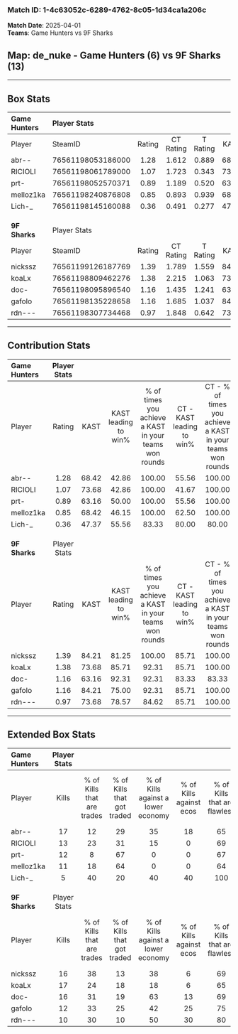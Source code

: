 ### Match ID: 1-4c63052c-6289-4762-8c05-1d34ca1a206c  
**Match Date**: 2025-04-01  
**Teams**: Game Hunters vs 9F Sharks  

## **Map**: de_nuke - Game Hunters (6) vs 9F Sharks (13)  
---  

## Box Stats  

| **Game Hunters** | Player Stats      |        |           |          |       |      |       |         |        |      |     |
| :- | :- | :-: | :-: | :-: | :-: | :-: | :-: | :-: | :-: | :-: | :-: |
| Player           | SteamID           | Rating | CT Rating | T Rating | KAST  | ADR  | Kills | Assists | Deaths | K/D  | HS% |
| abr--            | 76561198053186000 |  1.28  |   1.612   |  0.889   | 68.42 | 89.8 |  17   |    4    |   13   | 1.31 | 52  |
| RICIOLI          | 76561198061789000 |  1.07  |   1.723   |  0.343   | 73.68 | 85.4 |  13   |    6    |   15   | 0.87 | 30  |
| prt-             | 76561198052570371 |  0.89  |   1.189   |  0.520   | 63.16 | 67.7 |  12   |    4    |   15   | 0.80 | 33  |
| melloz1ka        | 76561198240876808 |  0.85  |   0.893   |  0.939   | 68.42 | 56.2 |  11   |    1    |   14   | 0.79 | 27  |
| Lich-_           | 76561198145160088 |  0.36  |   0.491   |  0.277   | 47.37 | 30.8 |   5   |    3    |   14   | 0.36 | 60  |
|                  |                   |        |           |          |       |      |       |         |        |      |     |
|                  |                   |        |           |          |       |      |       |         |        |      |     |
|                  |                   |        |           |          |       |      |       |         |        |      |     |
| **9F Sharks**    | Player Stats      |        |           |          |       |      |       |         |        |      |     |
| Player           | SteamID           | Rating | CT Rating | T Rating | KAST  | ADR  | Kills | Assists | Deaths | K/D  | HS% |
| nickssz          | 76561199126187769 |  1.39  |   1.789   |  1.559   | 84.21 | 86.1 |  16   |    9    |   12   | 1.33 | 31  |
| koaLx            | 76561198809462276 |  1.38  |   2.215   |  1.063   | 73.68 | 92.4 |  17   |    3    |   11   | 1.55 | 52  |
| doc-             | 76561198095896540 |  1.16  |   1.435   |  1.241   | 63.16 | 81.4 |  16   |    3    |   13   | 1.23 | 50  |
| gafolo           | 76561198135228658 |  1.16  |   1.685   |  1.037   | 84.21 | 62.7 |  12   |    3    |   10   | 1.20 | 41  |
| rdn---           | 76561198307734468 |  0.97  |   1.848   |  0.642   | 73.68 | 69.5 |  10   |    6    |   12   | 0.83 | 60  |
---  

## Contribution Stats  

| **Game Hunters** | Player Stats |       |                      |                                                        |                           |                                                             |                          |                                                            |
| :- | :-: | :-: | :-: | :-: | :-: | :-: | :-: | :-: |
| Player           |    Rating    | KAST  | KAST leading to win% | % of times you achieve a KAST in your teams won rounds | CT - KAST leading to win% | CT - % of times you achieve a KAST in your teams won rounds | T - KAST leading to win% | T - % of times you achieve a KAST in your teams won rounds |
| abr--            |     1.28     | 68.42 |        42.86         |                         100.00                         |           55.56           |                           100.00                            |          20.00           |                           100.00                           |
| RICIOLI          |     1.07     | 73.68 |        42.86         |                         100.00                         |           41.67           |                           100.00                            |          50.00           |                           100.00                           |
| prt-             |     0.89     | 63.16 |        50.00         |                         100.00                         |           55.56           |                           100.00                            |          33.33           |                           100.00                           |
| melloz1ka        |     0.85     | 68.42 |        46.15         |                         100.00                         |           62.50           |                           100.00                            |          20.00           |                           100.00                           |
| Lich-_           |     0.36     | 47.37 |        55.56         |                         83.33                          |           80.00           |                            80.00                            |          25.00           |                           100.00                           |
|                  |              |       |                      |                                                        |                           |                                                             |                          |                                                            |
|                  |              |       |                      |                                                        |                           |                                                             |                          |                                                            |
|                  |              |       |                      |                                                        |                           |                                                             |                          |                                                            |
| **9F Sharks**    | Player Stats |       |                      |                                                        |                           |                                                             |                          |                                                            |
| Player           |    Rating    | KAST  | KAST leading to win% | % of times you achieve a KAST in your teams won rounds | CT - KAST leading to win% | CT - % of times you achieve a KAST in your teams won rounds | T - KAST leading to win% | T - % of times you achieve a KAST in your teams won rounds |
| nickssz          |     1.39     | 84.21 |        81.25         |                         100.00                         |           85.71           |                           100.00                            |          77.78           |                           100.00                           |
| koaLx            |     1.38     | 73.68 |        85.71         |                         92.31                          |           85.71           |                           100.00                            |          85.71           |                           85.71                            |
| doc-             |     1.16     | 63.16 |        92.31         |                         92.31                          |           83.33           |                            83.33                            |          100.00          |                           100.00                           |
| gafolo           |     1.16     | 84.21 |        75.00         |                         92.31                          |           85.71           |                           100.00                            |          66.67           |                           85.71                            |
| rdn---           |     0.97     | 73.68 |        78.57         |                         84.62                          |           85.71           |                           100.00                            |          71.43           |                           71.43                            |
---  

## Extended Box Stats  

| **Game Hunters** | Player Stats |                            |                            |                                    |                         |                              |                                 |        |                             |                                     |                          |                               |                            |
| :- | :-: | :-: | :-: | :-: | :-: | :-: | :-: | :-: | :-: | :-: | :-: | :-: | :-: |
| Player           |    Kills     | % of Kills that are trades | % of Kills that got traded | % of Kills against a lower economy | % of Kills against ecos | % of Kills that are flawless | % of Kills that are close duels | Deaths | % of Deaths that get traded | % of Deaths against a lower economy | % of Deaths against ecos | % of Deaths that are flawless | % of Deaths that are close |
| abr--            |      17      |             12             |             29             |                 35                 |           18            |              65              |                6                |   13   |              8              |                  0                  |            0             |              69               |             8              |
| RICIOLI          |      13      |             23             |             31             |                 15                 |            0            |              69              |                0                |   15   |             33              |                  0                  |            0             |              53               |             13             |
| prt-             |      12      |             8              |             67             |                 0                  |            0            |              67              |                8                |   15   |             13              |                  0                  |            0             |              53               |             0              |
| melloz1ka        |      11      |             18             |             64             |                 0                  |            0            |              64              |                0                |   14   |             14              |                  0                  |            0             |              100              |             0              |
| Lich-_           |      5       |             40             |             20             |                 40                 |           40            |             100              |                0                |   14   |             14              |                  0                  |            0             |              79               |             0              |
|                  |              |                            |                            |                                    |                         |                              |                                 |        |                             |                                     |                          |                               |                            |
|                  |              |                            |                            |                                    |                         |                              |                                 |        |                             |                                     |                          |                               |                            |
|                  |              |                            |                            |                                    |                         |                              |                                 |        |                             |                                     |                          |                               |                            |
| **9F Sharks**    | Player Stats |                            |                            |                                    |                         |                              |                                 |        |                             |                                     |                          |                               |                            |
| Player           |    Kills     | % of Kills that are trades | % of Kills that got traded | % of Kills against a lower economy | % of Kills against ecos | % of Kills that are flawless | % of Kills that are close duels | Deaths | % of Deaths that get traded | % of Deaths against a lower economy | % of Deaths against ecos | % of Deaths that are flawless | % of Deaths that are close |
| nickssz          |      16      |             38             |             13             |                 38                 |            6            |              69              |                6                |   12   |             75              |                 25                  |            8             |              67               |             0              |
| koaLx            |      17      |             24             |             18             |                 18                 |            6            |              65              |                0                |   11   |             36              |                 27                  |            0             |              82               |             0              |
| doc-             |      16      |             31             |             19             |                 63                 |           13            |              69              |                6                |   13   |             31              |                 15                  |            0             |              62               |             0              |
| gafolo           |      12      |             33             |             25             |                 42                 |           25            |              75              |                0                |   10   |             40              |                 30                  |            0             |              70               |             10             |
| rdn---           |      10      |             30             |             10             |                 50                 |           30            |              80              |               10                |   12   |             33              |                 33                  |            0             |              67               |             8              |

